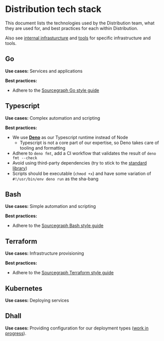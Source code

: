 # Distribution tech stack

This document lists the technologies used by the Distribution team, what they are used for, and best practices for each within Distribution.

Also see [internal infrasturcture](./internal_infrastructure.md) and [tools](../tools/index.md) for specific infrastructure and tools.

## Go

**Use cases:** Services and applications

**Best practices:**

- Adhere to the [Sourcegraph Go style guide](https://docs.sourcegraph.com/dev/background-information/languages/go)

## Typescript

**Use cases:** Complex automation and scripting

**Best practices:**

- We use **[Deno](https://deno.land/)** as our Typescript runtime instead of Node
  - Typescript is not a core part of our expertise, so Deno takes care of tooling and formatting
- Adhere to `deno fmt`, add a CI workflow that validates the result of `deno fmt --check`
- Avoid using third-party dependencies (try to stick to the [standard library](https://deno.land/std))
- Scripts should be executable (`chmod +x`) and have some variation of `#!/usr/bin/env deno run` as the sha-bang

## Bash

**Use cases:** Simple automation and scripting

**Best practices:**

- Adhere to the [Sourcegraph Bash style guide](https://docs.sourcegraph.com/dev/background-information/languages/bash)

## Terraform

**Use cases:** Infrastructure provisioning

**Best practices:**

- Adhere to the [Sourcegraph Terraform style guide](https://docs.sourcegraph.com/dev/background-information/languages/terraform)

## Kubernetes

**Use cases:** Deploying services

## Dhall

**Use cases:** Providing configuration for our deployment types ([work in progress](https://github.com/orgs/sourcegraph/projects/71)).
